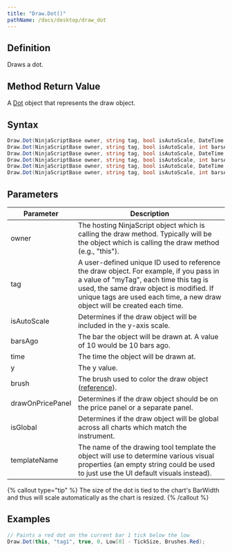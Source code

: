```yaml
---
title: "Draw.Dot()"
pathName: /docs/desktop/draw_dot
---
```


## Definition

Draws a dot.

## Method Return Value

A [Dot](/docs/desktop/dot) object that represents the draw object.

## Syntax

```csharp
Draw.Dot(NinjaScriptBase owner, string tag, bool isAutoScale, DateTime time, double y, Brush brush)  
Draw.Dot(NinjaScriptBase owner, string tag, bool isAutoScale, int barsAgo, double y, Brush brush)  
Draw.Dot(NinjaScriptBase owner, string tag, bool isAutoScale, DateTime time, double y, Brush brush, bool drawOnPricePanel)  
Draw.Dot(NinjaScriptBase owner, string tag, bool isAutoScale, int barsAgo, double y, Brush brush, bool drawOnPricePanel)  
Draw.Dot(NinjaScriptBase owner, string tag, bool isAutoScale, DateTime time, double y, bool isGlobal, string templateName)  
Draw.Dot(NinjaScriptBase owner, string tag, bool isAutoScale, int barsAgo, double y, bool isGlobal, string templateName)  
```

## Parameters

| Parameter  | Description  |
| --- | --- |
| owner | The hosting NinjaScript object which is calling the draw method. Typically will be the object which is calling the draw method (e.g., "this"). |
| tag | A user-defined unique ID used to reference the draw object. For example, if you pass in a value of "myTag", each time this tag is used, the same draw object is modified. If unique tags are used each time, a new draw object will be created each time. |
| isAutoScale | Determines if the draw object will be included in the y-axis scale. |
| barsAgo | The bar the object will be drawn at. A value of 10 would be 10 bars ago. |
| time | The time the object will be drawn at. |
| y | The y value. |
| brush | The brush used to color the draw object ([reference](https://msdn.microsoft.com/en-us/library/system.windows.media.brushes%28v=vs.110%29.aspx)). |
| drawOnPricePanel | Determines if the draw object should be on the price panel or a separate panel. |
| isGlobal | Determines if the draw object will be global across all charts which match the instrument. |
| templateName | The name of the drawing tool template the object will use to determine various visual properties (an empty string could be used to just use the UI default visuals instead). |

{% callout type="tip" %}
The size of the dot is tied to the chart's BarWidth and thus will scale automatically as the chart is resized.
{% /callout %}

## Examples

```csharp
// Paints a red dot on the current bar 1 tick below the low
Draw.Dot(this, "tag1", true, 0, Low[0] - TickSize, Brushes.Red);
```

